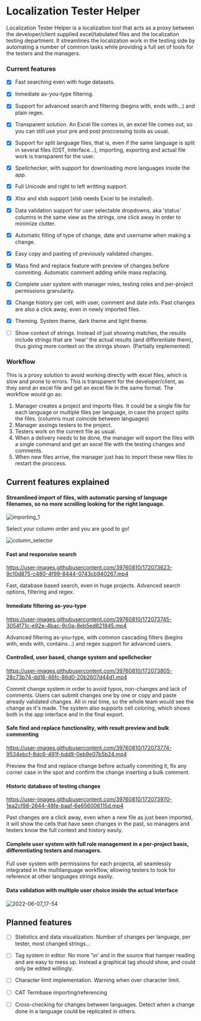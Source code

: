 # Localization Tester Helper

Localization Tester Helper is a localization tool that acts as a proxy between the developer/client supplied excel/tabulated files and the localization testing department.
It streamlines the localization work in the testing side by automating a number of common tasks while providing a full set of tools for the testers and the managers.

### Current features
- [x] Fast searching even with huge datasets.
- [x] Inmediate as-you-type filtering.
- [x] Support for advanced search and filtering (begins with, ends with...) and plain regex.
- [x] Transparent solution. An Excel file comes in, an excel file comes out, so you can still use your pre and post proccessing tools as usual.
- [x] Support for split language files, that is, even if the same language is split in several files (OST, Interface...), importing, exporting and actual file work is transparent for the user. 
- [x] Spellchecker, with support for downloading more languages inside the app.
- [x] Full Unicode and right to left writting support.
- [x] Xlsx and xlsb support (xlsb needs Excel to be installed).
- [x] Data validation support for user selectable dropdowns, aka 'status' columns in the same view as the strings, one click away in order to minimize clutter.
- [x] Automatic filling of type of change, date and username when making a change.
- [x] Easy copy and pasting of previously validated changes.
- [x] Mass find and replace feature with preview of changes before commiting. Automatic comment adding while mass replacing.
- [x] Complete user system with manager roles, testing roles and per-project permissions granularity.
- [x] Change history per cell, with user, comment and date info. Past changes are also a click away, even in newly imported files.
- [x] Theming. System theme, dark theme and light theme.
- [ ] Show context of strings. Instead of just showing matches, the results include strings that are 'near' the actual results (and differentiate them), thus giving more context on the strings shown. (Partially implemented)  


 ### Workflow

This is a proxy solution to avoid working directly with excel files, which is slow and prone to errors. This is transparent for the developer/client, as they send an excel file and get an excel file in the same format.
The workflow would go as:
1. Manager creates a project and imports files. It could be a single file for each language or multiple files per language, in case the project splits the files. (columns must coincide between languages)
2. Manager assings testers to the project.
3. Testers work on the current file as usual.
4. When a delivery needs to be done, the manager will export the files with a single command and get an excel file with the testing changes and comments.
5. When new files arrive, the manager just has to import these new files to restart the proccess.

## Current features explained

#### Streamlined import of files, with automatic parsing of language filenames, so no more scrolling looking for the right language.

![importing_1](https://user-images.githubusercontent.com/39760810/172073540-e9547d05-d4b3-46ad-8fa6-630632737c88.gif)

Select your column order and you are good to go!

![column_selector](https://user-images.githubusercontent.com/39760810/172073669-51d3f8b3-8345-4adb-9825-52e1940f2ddb.jpg)

#### Fast and responsive search

https://user-images.githubusercontent.com/39760810/172073623-9c10d875-c480-4f99-8444-0743cb940267.mp4

Fast, database based search, even in huge projects. Advanced search options, filtering and regex.

#### Inmediate filtering as-you-type

https://user-images.githubusercontent.com/39760810/172073745-3054f71c-e92e-4bac-9c0a-8eb5ed821845.mp4

Advanced filtering as-you-type, with common cascading filters (begins with, ends with, contains...) and regex support for advanced users.

#### Controlled, user based, change system and spellchecker

https://user-images.githubusercontent.com/39760810/172073805-28c73b74-dd16-46fc-86d0-20b2607d44d1.mp4

Commit change system in order to avoid typos, non-changes and lack of comments. Users can submit changes one by one or copy and paste already validated changes. 
All in real time, so the whole team would see the change as it's made.
The system also supports cell coloring, which shows both in the app interface and in the final export.

#### Safe find and replace functionality, with result preview and bulk commenting

https://user-images.githubusercontent.com/39760810/172073774-9534ebcf-8dc6-491f-bdd9-0eb9e07b5b24.mp4

Preview the find and replace change before actually commiting it, fix any corner case in the spot and confirm the change inserting a bulk comment.

#### Historic database of testing changes

https://user-images.githubusercontent.com/39760810/172073970-1ea2cf98-2644-48fe-baaf-6e656006115d.mp4

Past changes are a click away, even when a new file as just been imported, it will show the cells that have seen changes in the past, so managers and testers know the full context and history easily.

#### Complete user system with full role management in a per-project basis, differentiating testers and managers.
Full user system with permissions for each projecta, all seamlessly integrated in the multilanguage workflow, allowing testers to look for reference at other languages strings easily.

#### Data validation with multiple user choice inside the actual interface

![2022-06-07_17-54](https://user-images.githubusercontent.com/39760810/172439443-f0f1af15-45ea-4316-a94a-c933f79d89a0.png)


## Planned features

- [ ] Statistics and data visualization. Number of changes per language, per tester, most changed strings...
- [ ] Tag system in editor. No more '\n' and <random tags> in the source that hamper reading and are easy to mess up. Instead a graphical tag should show, and could only be edited willingly.
- [ ] Character limit implementation. Warning when over character limit.
- [ ] CAT Termbase importing/referencing
- [ ] Cross-checking for changes between languages. Detect when a change done in a language could be replicated in others.
 
  

